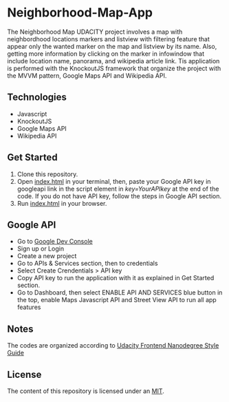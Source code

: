 # Neighborhood-Map-App
The Neighborhood Map UDACITY project involves a map with neighbordhood locations markers and listview with filtering feature 
that appear only the wanted marker on the map and listview by its name. Also, getting more information by clicking 
on the marker in infowindow that include location name, panorama, and wikipedia article link. Tis application is performed 
with the KnockoutJS framework that organize the project with the MVVM pattern, Google Maps API and Wikipedia API.

## Technologies
- Javascript
- KnockoutJS
- Google Maps API
- Wikipedia API

## Get Started
1. Clone this repository.
3. Open [index.html](https://github.com/HanaShamatah/Neighborhood-Map-App/blob/master/index.html) 
in your terminal, then, paste your Google API key in googleapi link in the script element 
in _key=YourAPIkey_ at the end of the code. If you do not have API key, follow the steps in Google API section.
2. Run [index.html](https://github.com/HanaShamatah/Neighborhood-Map-App/blob/master/index.html) in your browser.

## Google API
- Go to [Google Dev Console](https://console.cloud.google.com/home/dashboard?project=gecoding-api)
- Sign up or Login
- Create a new project
- Go to APIs & Services section, then to credentials
- Select Create Crendentials > API key
- Copy API key to run the application with it as explained in Get Started section.
- Go to Dashboard, then select ENABLE API AND SERVICES blue button in the top, enable Maps Javascript API and Street View API to run all app features

## Notes
The codes are organized according to [Udacity Frontend Nanodegree Style Guide](http://udacity.github.io/frontend-nanodegree-styleguide/javascript.html)

## License
The content of this repository is licensed under an [MIT](https://choosealicense.com/licenses/mit/).
